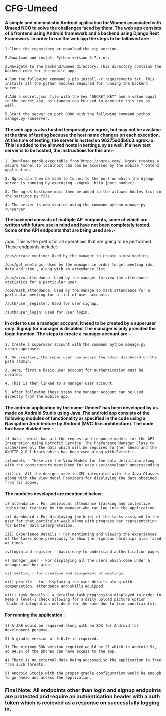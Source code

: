 # CFG-Umeed

#### A simple and minimalistic Android application for Women associated with Umeed NGO to solve the challenges faced by them. The web app consists of a frontend using Android framework and a backend using Django Rest Framework. In order to run the web app the steps to be followed are:-

    1.Clone the repository or download the zip version.

    2.Download and install Python version 3.7.x or.

    3.Navigate to the backend/umeed directory. This directory contains the backend code for the mobile app.

    4.Run the following command $ pip install -r requirements.txt. This installs all the python modules required for running the backend server.

    4.Add a secret.json file with the key "SECRET_KEY" and a value equal to the secret key, os.urandom can be used to generate this key as well. 

    5.Start the server on port 8000 with the following command python manage.py runserver.

#### The web app is also hosted temporarily on ngrok, but may not be availabe at the time of testing because the host name changes on each execution. At the time of testing, the server is hosted on 96275e0db8c3.ngrok.io. This is added to the allowed hosts in settings.py as well. If a new test server is to be hosted, the instructions for this are:-

    1. Download ngrok executable from https://ngrok.com/. Ngrok creates a secure tunnel to localhost can can be accessed by the mobile frontend application. 

    2. Ngrox can then be made to tunnel to the port on which the django server is running by executing ./ngrok -http {port_number}.

    3. The ngrok hostname must then be added to the allowed hostes list in the settings.py file.

    4. The server is now started using the command python manage.py runserver

#### The backend consists of multiple API endpoints, some of which are written with future use in mind and have not been completely tested. Some of the API endpoints that are being used are :-

  /ops: This is the prefix for all operations that are going to be performed. These endpoints include:-

    /ops/create_meeting: Used by the manager to create a new meeting.

    /ops/get_meetings: Used by the manager in order to get meeting ids, date and time , along with an attendance list

    /ops/view_attendance: Used by the manager to view the attendance statistics for a particular user.

    /ops/mark_attendance: Used by the manage to mark attendance for a particular meeting for a list of user accounts.

    /auth/user_register: Used for user signup.

    /auth/user_login: Used for user login. 

#### In order to use a manager account, it need to be created by a superuser only. Signup for manager is disabled. The manager is only provided the login function. The steps to create a manager account are:-

    1. Create a superuser account with the command python manage.py createsuperuser.
    
    2. On creation, the super user can access the admin dashboard on the path /admin.
    
    3. Here, first a basic user account for authentication must be created.
    
    4. This is then linked to a manager user account.
    
    5. After following these steps the manager account can be used directly from the mobile app.

#### The android application by the name 'Umeed' has been developed by us made on Android Studio using Java. The android app consists of the following modules of functionality as specified in the code using a Navigation Architecture by Android (MVC-like architecture). The code has been divided into :

    i) data - which has all the request and response models for the API Integration using Retrofit Service. The Preference Manager Class to cache/save all the data which will be required further ahead and the OkHTTP 2.0 library which has been used along with Retrofit.

    ii)models - These are the View Models for the data definition along with the constructors mentioned for easy user/developer understanding. 

    iii) ui -All the designs made in XML integrated with the Java Classes along with the View Model Providers for displaying the data obtained from (i) above.

#### The modules developed are mentioned below:
    i) attendance : For individual attendance tracking and collective individual tracking by the manager who can log into the application.
    
    ii) dashboard : For displaying the brief of the tasks assigned to the user for that particular week along with progress bar representation for better data interpretation.
    
    iii) Experience Details : For mentioning and viewing the experiences of the tasks done previously to show the rigorous hardships also faced at times.
    
    iv)login and register - basic easy-to-understand authentication pages.
    
    v) manager_user - For displaying all the users which come under a manager and her area.
    
    vi) meeting - for creation and assignment of meetings.
    
    vii) profile - for displaying the user details along with compensation, attendance and skills equipped.
    
    viii) task_details - a detailed task progression displayed in order to keep a level-1 check allowing for a daily upload picture option (backend integration not done for the same due to time constraints).

#### For running the application :
    1) A JRE would be required along with an SDK for Android for development purpose.
    
    2) A gradle version of 3.6.1+ is required.
    
    3) The minimum SDK version required would be 21 which is Android 5+, so 94.1% of the phones can have access to the app.
    
    4) There is no external data being accessed,so the application is free from such threats.
    
    5) Android Studio with the proper gradle configuration would be enough to go ahead and access the application.
    

### Final Note: All endpoints other than login and signup endpoints are protected and require an authentication header with a auth token  which is recieved as a response on successfully logging in.
